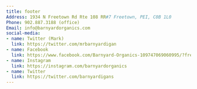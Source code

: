 ```yaml
---
title: footer
Address: 1934 N Freetown Rd Rte 108 RR#7 Freetown, PEI, C0B 1L0
Phone: 902.887.3188 (office)
Email: info@barnyardorganics.com
social-media:
- name: Twitter (Mark)
  link: https://twitter.com/mrbarnyardigan
- name: Facebook
  link: https://www.facebook.com/Barnyard-Organics-109747069060995/?fref=ts
- name: Instagram
  link: https://instagram.com/barnyardorganics
- name: Twitter
  link: https://twitter.com/barnyardigans
---
```

